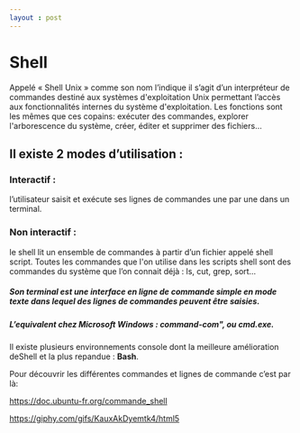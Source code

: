 ```yaml
---
layout : post
---
```

# Shell

Appelé « Shell Unix » comme son nom l’indique il s’agit d’un interpréteur de commandes destiné aux systèmes d'exploitation Unix permettant l’accès aux fonctionnalités internes du système d'exploitation. 
Les fonctions sont les mêmes que ces copains: exécuter des commandes, explorer l'arborescence du système, créer, éditer et supprimer des fichiers…

## Il existe 2 modes d’utilisation :

### Interactif :
 l’utilisateur saisit et exécute ses lignes de commandes une par une dans un terminal.

### Non interactif :
 le shell lit un ensemble de commandes à partir d’un fichier appelé shell script. Toutes les commandes que l'on utilise dans les scripts shell sont des commandes du système que l’on connait déjà : ls, cut, grep, sort…

##### Son terminal est une interface en ligne de commande simple en mode texte dans lequel des lignes de commandes peuvent être saisies.

##### L’equivalent chez Microsoft Windows : command-com", ou cmd.exe.
Il existe plusieurs environnements console dont la meilleure amélioration deShell et la plus repandue : __Bash__.

Pour découvrir les différentes commandes et lignes de commande c’est par là:

https://doc.ubuntu-fr.org/commande_shell



https://giphy.com/gifs/KauxAkDyemtk4/html5

